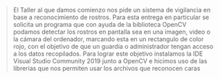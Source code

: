 >El Taller al que damos comienzo nos pide un sistema de vigilancia en base a reconocimiento de rostros. Para esta entrega en particular se solicita un programa que con ayuda de la biblioteca OpenCV podamos detectar los rostros en pantalla sea en una imagen, video o la cámara del ordenador, marcando esta en un rectangulo de color rojo, con el objetivo de que un guardia o administrador tengan acceso a los datos recopilados. Para lograr este objetivo instalamos la IDE Visual Studio Community 2019 junto a OpenCV e hicimos uso de las librerias que nos permiten usar los archivos que reconocen caras 
